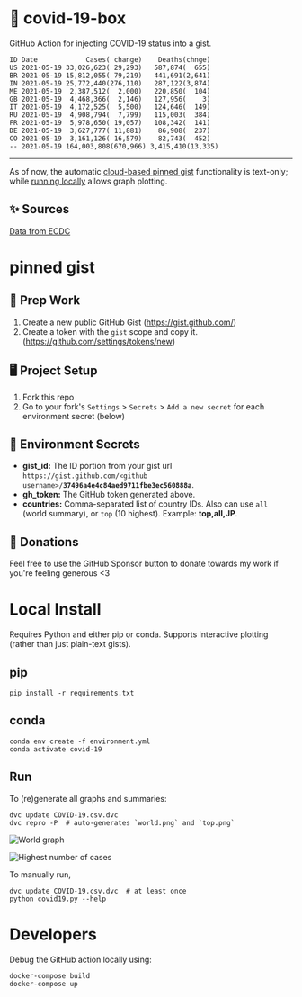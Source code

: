 # 🏥 covid-19-box

GitHub Action for injecting COVID-19 status into a gist.

```
ID Date            Cases( change)    Deaths(chnge)
US 2021-05-19 33,026,623( 29,293)   587,874(  655)
BR 2021-05-19 15,812,055( 79,219)   441,691(2,641)
IN 2021-05-19 25,772,440(276,110)   287,122(3,874)
ME 2021-05-19  2,387,512(  2,000)   220,850(  104)
GB 2021-05-19  4,468,366(  2,146)   127,956(    3)
IT 2021-05-19  4,172,525(  5,500)   124,646(  149)
RU 2021-05-19  4,908,794(  7,799)   115,003(  384)
FR 2021-05-19  5,978,650( 19,057)   108,342(  141)
DE 2021-05-19  3,627,777( 11,881)    86,908(  237)
CO 2021-05-19  3,161,126( 16,579)    82,743(  452)
-- 2021-05-19 164,003,808(670,966) 3,415,410(13,335)
```

---

As of now, the automatic [cloud-based pinned gist](#pinned-gist) functionality is text-only;
while [running locally](#local-install) allows graph plotting.

## ✨ Sources

[Data from ECDC](https://www.ecdc.europa.eu/en/publications-data/download-todays-data-geographic-distribution-covid-19-cases-worldwide)

# pinned gist

## 🎒 Prep Work
1. Create a new public GitHub Gist (https://gist.github.com/)
1. Create a token with the `gist` scope and copy it. (https://github.com/settings/tokens/new)

## 🖥 Project Setup
1. Fork this repo
1. Go to your fork's `Settings` > `Secrets` > `Add a new secret` for each environment secret (below)

## 🤫 Environment Secrets
- **gist_id:** The ID portion from your gist url `https://gist.github.com/<github username>/`**`37496a4e4c84aed9711fbe3ec560888a`**.
- **gh_token:** The GitHub token generated above.
- **countries:** Comma-separated list of country IDs. Also can use `all` (world summary), or `top` (10 highest). Example: **top,all,JP**.

## 💸 Donations

Feel free to use the GitHub Sponsor button to donate towards my work if you're feeling generous <3

# Local Install

Requires Python and either pip or conda. Supports interactive plotting (rather than just plain-text gists).

## pip

```
pip install -r requirements.txt
```

## conda

```
conda env create -f environment.yml
conda activate covid-19
```

## Run

To (re)generate all graphs and summaries:

```
dvc update COVID-19.csv.dvc
dvc repro -P  # auto-generates `world.png` and `top.png`
```

![World graph](world.png)

![Highest number of cases](top.png)

To manually run,

```
dvc update COVID-19.csv.dvc  # at least once
python covid19.py --help
```

# Developers

Debug the GitHub action locally using:

```
docker-compose build
docker-compose up
```

